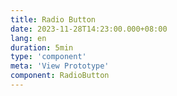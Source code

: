 ```yaml
---
title: Radio Button
date: 2023-11-28T14:23:00.000+08:00
lang: en
duration: 5min
type: 'component'
meta: 'View Prototype'
component: RadioButton
---
```


<Title />

<RadioButton />
